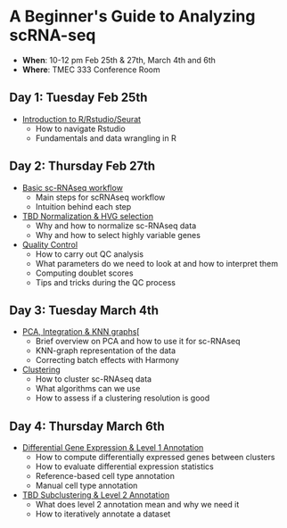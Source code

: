 # A Beginner's Guide to Analyzing scRNA-seq

-   **When**: 10-12 pm Feb 25th & 27th, March 4th and 6th
-   **Where**: TMEC 333 Conference Room

## Day 1: Tuesday Feb 25th

-   [Introduction to R/Rstudio/Seurat](https://github.com/CellDiscoveryNetwork/workshops/tree/main/beginners-guide-to-analyzing-scRNAseq/prework)
    -   How to navigate Rstudio
    -   Fundamentals and data wrangling in R

## Day 2: Thursday Feb 27th

-   [Basic sc-RNAseq workflow](https://github.com/CellDiscoveryNetwork/workshops/blob/main/beginners-guide-to-analyzing-scRNAseq/day-1/The%20Basic%20scRNAseq%20Analysis%20Workflow.pdf)
    -   Main steps for scRNAseq workflow
    -   Intuition behind each step
-   [TBD Normalization & HVG selection](http://htmlpreview.github.io/?https://github.com/CellDiscoveryNetwork/workshops/blob/main/beginners-guide-to-analyzing-scRNAseq/day-1/3-norm-hvg.html)
    -   Why and how to normalize sc-RNAseq data
    -   Why and how to select highly variable genes
-   [Quality Control](http://htmlpreview.github.io/?https://github.com/CellDiscoveryNetwork/workshops/blob/main/beginners-guide-to-analyzing-scRNAseq/day-2/5-QC.html) 
    -   How to carry out QC analysis
    -   What parameters do we need to look at and how to interpret them
    -   Computing doublet scores
    -   Tips and tricks during the QC process

## Day 3: Tuesday March 4th

-   [PCA, Integration & KNN graphs](http://htmlpreview.github.io/?https://github.com/CellDiscoveryNetwork/workshops/blob/main/beginners-guide-to-analyzing-scRNAseq/day-1/4-PCA_Harmony_kNN.html)[
    -   Brief overview on PCA and how to use it for sc-RNAseq
    -   KNN-graph representation of the data
    -   Correcting batch effects with Harmony
-   [Clustering](http://htmlpreview.github.io/?https://github.com/CellDiscoveryNetwork/workshops/blob/main/beginners-guide-to-analyzing-scRNAseq/day-2/6-Clustering.html) 
    -   How to cluster sc-RNAseq data
    -   What algorithms can we use
    -   How to assess if a clustering resolution is good

## Day 4: Thursday March 6th

-   [Differential Gene Expression & Level 1 Annotation](http://htmlpreview.github.io/?https://github.com/CellDiscoveryNetwork/workshops/blob/main/beginners-guide-to-analyzing-scRNAseq/day-2/7-dge-annotlvl1.html) 
    -   How to compute differentially expressed genes between clusters
    -   How to evaluate differential expression statistics
    -   Reference-based cell type annotation
    -   Manual cell type annotation
-   [TBD Subclustering & Level 2 Annotation](http://htmlpreview.github.io/?https://github.com/CellDiscoveryNetwork/workshops/blob/main/beginners-guide-to-analyzing-scRNAseq/day-2/8-Subclustering.html) 
    -   What does level 2 annotation mean and why we need it
    -   How to iteratively annotate a dataset
